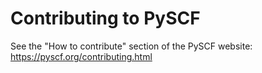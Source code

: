 # Contributing to PySCF

See the "How to contribute" section of the PySCF website: https://pyscf.org/contributing.html
